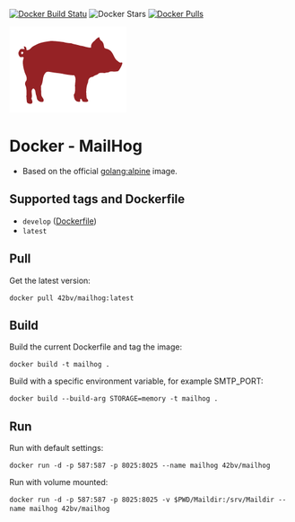 [![Docker Build Statu](https://img.shields.io/docker/build/42BV/docker-mailhog.svg)](https://hub.docker.com/r/42BV/docker-mailhog/builds/) ![Docker Stars](https://img.shields.io/docker/stars/42BV/docker-mailhog.svg) [![Docker Pulls](https://img.shields.io/docker/pulls/42BV/docker-mailhog.svg)](https://hub.docker.com/r/42BV/docker-mailhog/) 

[![MailHog](https://github.com/42BV/docker-mailhog/blob/master/logo.png?raw=true)](https://github.com/mailhog/MailHog) 

# Docker - MailHog

- Based on the official [golang:alpine](https://hub.docker.com/_/golang/) image.

## Supported tags and Dockerfile

- `develop` ([Dockerfile](https://raw.githubusercontent.com/42BV/docker-mailhog/develop/Dockerfile))
- `latest`


## Pull  

Get the latest version:
```
docker pull 42bv/mailhog:latest
```

## Build  

Build the current Dockerfile  and tag the image:   
```
docker build -t mailhog .
```

Build with a specific environment variable, for example SMTP_PORT:   
```
docker build --build-arg STORAGE=memory -t mailhog .
```

## Run
  
Run with default settings:
```
docker run -d -p 587:587 -p 8025:8025 --name mailhog 42bv/mailhog
```

Run with volume mounted: 
```
docker run -d -p 587:587 -p 8025:8025 -v $PWD/Maildir:/srv/Maildir --name mailhog 42bv/mailhog
```


